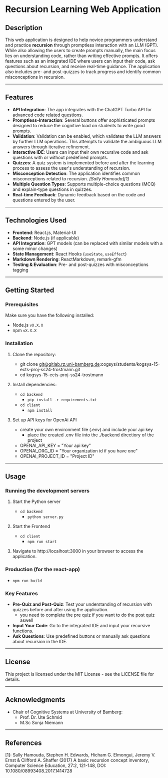 # Recursion Learning Web Application

## Description

This web application is designed to help novice programmers understand and practice **recursion** through promptless interaction with an LLM (GPT). While also allowing the users to create prompts manually, the main focus lies on understanding code, rather than writing effective prompts. It offers features such as an integrated IDE where users can input their code, ask questions about recursion, and receive real-time guidance. The application also includes pre- and post-quizzes to track progress and identify common misconceptions in recursion.

---

## Features

- **API Integration**: The app integrates with the ChatGPT Turbo API for advanced code related questions.
- **Promptless-Interaction**: Several buttons offer sophisticated prompts designed to reduce the cognitive load on students to write good prompts.
- **Validation**: Validation can be enabled, which validates the LLM answers by further LLM operations. This attempts to validate the ambiguous LLM answers through iterative refinement.
- **Interactive IDE**: Users can input their own recursive code and ask questions with or without predefined prompts.
- **Quizzes**: A quiz system is implemented before and after the learning process to assess the user's understanding of recursion.
- **Misconception Detection**: The application identifies common misconceptions related to recursion. <cite>[Sally Hamouda][1]
- **Multiple Question Types**: Supports multiple-choice questions (MCQ) and explain-type questions in quizzes.
- **Real-time Feedback**: Dynamic feedback based on the code and questions entered by the user.

---

## Technologies Used

- **Frontend**: React.js, Material-UI
- **Backend**: Node.js (if applicable)
- **API Integration**: GPT models (can be replaced with similar models with a some minor changes)
- **State Management**: React Hooks (`useState`, `useEffect`)
- **Markdown Rendering**: ReactMarkdown, remark-gfm
- **Testing & Evaluation**: Pre- and post-quizzes with misconceptions tagging

---

## Getting Started

### Prerequisites

Make sure you have the following installed:

- Node.js `vX.X.X`
- npm `vX.X.X`

### Installation

1. Clone the repository:
   - git clone git@gitlab.rz.uni-bamberg.de:cogsys/students/kogsys-15-ects-proj-ss24-trostmann.git
   - cd kogsys-15-ects-proj-ss24-trostmann

2. Install dependencies:
    - `cd backend`
        - `pip install -r requirements.txt`
    - `cd client`
        - `npm install` 

3. Set up API keys for OpenAi API
    - create your own environment file (.env) and include your api key
        - place the created .env file into the ./backend directiory of the project
    - OPENAI_API_KEY = "Your api key"
    - OPENAI_ORG_ID = "Your organization id if you have one"
    - OPENAI_PROJECT_ID = "Project ID"

---

## Usage

### Running the development servers
1. Start the Python server
    - `cd backend`
        - `python server.py`

2. Start the Frontend
    - `cd client`
        - `npm run start`

3. Navigate to http://localhost:3000 in your browser to access the application.

### Production (for the react-app)
- `npm run build`

### Key Features
- **Pre-Quiz and Post-Quiz**: Test your understanding of recursion with quizzes before and after using the application.
    - you need to complete the pre quiz if you want to do the post quiz aswell
- **Input Your Code**: Go to the integrated IDE and input your recursive functions.
- **Ask Questions**: Use predefined buttons or manually ask questions about recursion in the IDE.

---

## License
This project is licensed under the MIT License - see the LICENSE file for details.

---

## Acknowledgments
- Chair of Cognitive Systems at University of Bamberg:
    - Prof. Dr. Ute Schmid
    - M.Sc Sonja Niemann

---

## References
[1]: Sally Hamouda, Stephen H. Edwards, Hicham G. Elmongui, Jeremy V. Ernst &
Clifford A. Shaffer (2017) A basic recursion concept inventory, Computer Science Education, 27:2,
121-148, DOI: 10.1080/08993408.2017.1414728